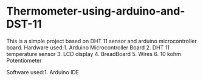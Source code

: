 # Thermometer-using-arduino-and-DST-11

This is a simple project based on DHT 11 sensor and arduino microcontroller board. 
Hardware used:1. Arduino Microcontroller Board
              2. DHT 11 temperature sensor
              3. LCD display
              4. BreadBoard
              5. Wires
              6. 10 kohm Potentiometer
              
Software used:1. Arduino IDE
